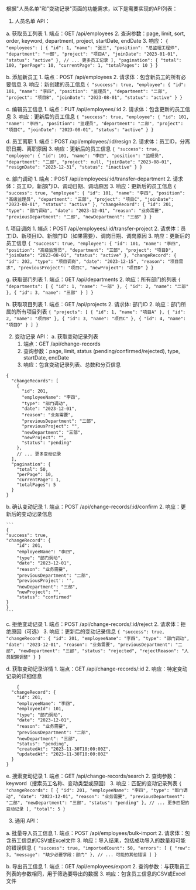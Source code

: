 <!-- API文档 -->

根据"人员名单"和"变动记录"页面的功能需求，以下是需要实现的API列表：

1. 人员名单 API：

a. 获取员工列表
    1. 端点：GET /api/employees
    2. 查询参数：page, limit, sort, order, keyword, department, project, startDate, endDate
    3. 响应：
    ```
    {
    "employees": [
        {
        "id": 1,
        "name": "张三",
        "position": "总监理工程师",
        "department": "一部",
        "project": "项目A",
        "joinDate": "2023-01-01",
        "status": "active"
        },
        // ... 更多员工记录
    ],
    "pagination": {
        "total": 100,
        "perPage": 10,
        "currentPage": 1,
        "totalPages": 10
    }
    }
    ```

b. 添加新员工
    1. 端点：POST /api/employees
    2. 请求体：包含新员工的所有必要信息
    3. 响应：新创建的员工信息
    ```
    {
    "success": true,
    "employee": {
        "id": 101,
        "name": "李四",
        "position": "监理员",
        "department": "二部",
        "project": "项目B",
        "joinDate": "2023-08-01",
        "status": "active"
    }
    }
    ```

c. 编辑员工信息
    1. 端点：PUT /api/employees/:id
    2. 请求体：包含更新的员工信息
    3. 响应：更新后的员工信息
    ```{
    "success": true,
    "employee": {
        "id": 101,
        "name": "李四",
        "position": "监理员",
        "department": "二部",
        "project": "项目C",
        "joinDate": "2023-08-01",
        "status": "active"
        }
    }```

d. 员工离职
    1. 端点：POST /api/employees/:id/resign
    2. 请求体：员工ID，分离职日期、离职原因
    3. 响应：更新后的员工信息
    ```
    {
    "success": true,
    "employee": {
    "id": 101,
    "name": "李四",
    "position": "监理员",
    "department": "二部",
    "project": null,
    "joinDate": "2023-08-01",
    "resignDate": "2023-12-31",
    "status": "inactive"
    }
    }
    ```

e. 部门调动
    1. 端点：POST /api/employees/:id/transfer-department
    2. 请求体：员工ID，新部门ID、调动日期、调动原因
    3. 响应：更新后的员工信息
    ```
    {
    "success": true,
    "employee": {
        "id": 101,
        "name": "李四",
        "position": "高级监理员",
        "department": "三部",
        "project": "项目C",
        "joinDate": "2023-08-01",
        "status": "active"
    },
    "changeRecord": {
        "id": 201,
        "type": "部门调动",
        "date": "2023-12-01",
        "reason": "业务需要",
        "previousDepartment": "二部",
        "newDepartment": "三部"
    }
    }
    ```

f. 项目调岗
    1. 端点：POST /api/employees/:id/transfer-project
    2. 请求体：员工ID、新项目ID、新部门ID（如果需要）、调岗日期、调岗原因
    3. 响应：更新后的员工信息
    ```
    {
    "success": true,
    "employee": {
        "id": 101,
        "name": "李四",
        "position": "高级监理员",
        "department": "三部",
        "project": "项目D",
        "joinDate": "2023-08-01",
        "status": "active"
    },
    "changeRecord": {
        "id": 202,
        "type": "项目调岗",
        "date": "2023-12-15",
        "reason": "项目需求",
        "previousProject": "项目C",
        "newProject": "项目D"
    }
    }
    ```

g. 获取部门列表
    1. 端点：GET /api/departments
    2. 响应：所有部门的列表
    ```
    {
    "departments": [
        { "id": 1, "name": "一部" },
        { "id": 2, "name": "二部" },
        { "id": 3, "name": "三部" }
    ]
    }
    ```

h. 获取项目列表
    1. 端点：GET /api/projects
    2. 请求体: 部门ID
    2. 响应：部门所属的所有项目列表
    ```
    {
    "projects": [
        { "id": 1, "name": "项目A" },
        { "id": 2, "name": "项目B" },
        { "id": 3, "name": "项目C" },
        { "id": 4, "name": "项目D" }
    ]
    }
    ```


2. 变动记录 API：
a. 获取变动记录列表
    1. 端点：GET /api/change-records
    2. 查询参数：page, limit, status (pending/confirmed/rejected), type, startDate, endDate
    3. 响应：包含变动记录列表、总数和分页信息
```
{
  "changeRecords": [
    {
      "id": 201,
      "employeeName": "李四",
      "type": "部门调动",
      "date": "2023-12-01",
      "reason": "业务需要",
      "previousDepartment": "二部",
      "previousProject": "",
      "newDepartment": "三部",
      "newProject": "",
      "status": "pending"
    },
    // ... 更多变动记录
  ],
  "pagination": {
    "total": 50,
    "perPage": 10,
    "currentPage": 1,
    "totalPages": 5
  }
}
```


b. 确认变动记录
    1. 端点：POST /api/change-records/:id/confirm
    2. 响应：更新后的变动记录信息

    ```
    {
    "success": true,
    "changeRecord": {
        "id": 201,
        "employeeName": "李四",
        "type": "部门调动",
        "date": "2023-12-01",
        "reason": "业务需要",
        "previousDepartment": "二部",
        "previousProject': '',
        "newDepartment": "三部",
        "newProject": "",
        "status": "confirmed"
    }
    }
    ```

c. 拒绝变动记录
    1. 端点：POST /api/change-records/:id/reject
    2. 请求体：拒绝原因（可选）
    3. 响应：更新后的变动记录信息
    ```
    {
    "success": true,
    "changeRecord": {
        "id": 201,
        "employeeName": "李四",
        "type": "部门调动",
        "date": "2023-12-01",
        "reason": "业务需要",
        "previousDepartment": "二部",
        "newDepartment": "三部",
        "status": "rejected",
        "rejectReason": "人员配置调整"
    }
    }
    ```

d. 获取变动记录详情
    1. 端点：GET /api/change-records/:id
    2. 响应：特定变动记录的详细信息
```
    {
  "changeRecord": {
    "id": 201,
    "employeeName": "李四",
    "employeeId": 101,
    "type": "部门调动",
    "date": "2023-12-01",
    "reason": "业务需要",
    "previousDepartment": "二部",
    "newDepartment": "三部",
    "status": "pending",
    "createdAt": "2023-11-30T10:00:00Z",
    "updatedAt": "2023-11-30T10:00:00Z"
  }
}
```
e. 搜索变动记录
    1. 端点：GET /api/change-records/search
    2. 查询参数：keyword（搜索员工名称、变动类型或原因）
    3. 响应：匹配的变动记录列表
    ```
    {
  "changeRecords": [
    {
      "id": 201,
      "employeeName": "李四",
      "type": "部门调动",
      "date": "2023-12-01",
      "reason": "业务需要",
      "previousDepartment": "二部",
      "newDepartment": "三部",
      "status": "pending"
    },
    // ... 更多匹配的变动记录
    ],
    "total": 5
    }
    ```

3. 通用 API：

a. 批量导入员工信息
    1. 端点：POST /api/employees/bulk-import
    2. 请求体：包含员工信息的CSV或Excel文件
    3. 响应：导入结果，包括成功导入的数量和可能的错误信息
    ```
    {
    "success": true,
    "importedCount": 50,
    "errors": [
        {
        "row": 3,
        "message": "缺少必要字段：部门"
        },
        // ... 可能的其他错误
    ]
    }
    ```


b. 导出员工信息
    1. 端点：GET /api/employees/export
    2. 查询参数：与获取员工列表的参数相同，用于筛选要导出的数据
    3. 响应：包含员工信息的CSV或Excel文件





